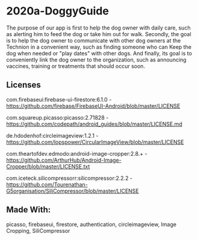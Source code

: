 # 2020a-DoggyGuide



The purpose of our app is first to help the dog owner with daily care,
such as alerting him to feed the dog or take him out for walk.
Secondly, the goal is to help the dog owner to communicate with other dog owners
at the Technion in a convenient way,
such as finding someone who can Keep the dog when needed or "play dates" with other dogs.
And finally, its goal is to conveniently link the dog owner to the organization,
such as announcing vaccines, training or treatments that should occur soon.


## Licenses
com.firebaseui:firebase-ui-firestore:6.1.0  - https://github.com/firebase/FirebaseUI-Android/blob/master/LICENSE

com.squareup.picasso:picasso:2.71828   - https://github.com/codepath/android_guides/blob/master/LICENSE.md

de.hdodenhof:circleimageview:1.2.1  - https://github.com/lopspower/CircularImageView/blob/master/LICENSE

com.theartofdev.edmodo:android-image-cropper:2.8.+ - https://github.com/ArthurHub/Android-Image-Cropper/blob/master/LICENSE.txt

com.iceteck.silicompressorr:silicompressor:2.2.2 - https://github.com/Tourenathan-G5organisation/SiliCompressor/blob/master/LICENSE


## Made With: 
picasso, firebaseui, firestore, authentication, circleimageview, Image Cropping, SiliCompressor

